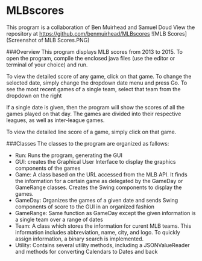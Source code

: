 # MLBscores
This program is a collaboration of Ben Muirhead and Samuel Doud
View the repository at https://github.com/benmuirhead/MLBscores
![MLB Scores](Screenshot of MLB Scores.PNG)

###Overview
This program displays MLB scores from 2013 to 2015. 
To open the program, compile the enclosed java files (use the editor or terminal of your choice) and run.

To view the detailed score of any game, click on that game. To change the selected date, simply change the dropdown date menu and press Go. To see the most recent games of a single team, select that team from the dropdown on the right


If a single date is given, then the program will show the scores of all the games played on that day. The games are divided into their respective leagues, as well as inter-league games.

To view the detailed line score of a game, simply click on that game.

###Classes
The classes to the program are organized as fallows:

* Run: Runs the program, generating the GUI
* GUI: creates the Graphical User Interface to display the graphics components of the games
* Game: A class based on the URL accessed from the MLB API. It finds the information for a certain game as delegated by the GameDay or GameRange classes. Creates the Swing components to display the games.
* GameDay: Organizes the games of a given date and sends Swing components of score to the GUI in an organized fashion
* GameRange: Same function as GameDay except the given information is a single team over a range of dates
* Team: A class which stores the information for curent MLB teams. This information includes abbreviation, name, city, and logo. To quickly assign information, a binary search is implemented.
* Utility: Contains several utility methods, including a JSONValueReader and methods for converting Calendars to Dates and back